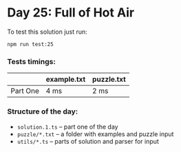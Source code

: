 # Day 25: Full of Hot Air

To test this solution just run:

```shell
npm run test:25
```

### Tests timings:

|          | example.txt | puzzle.txt |
| -------- | ----------- | ---------- |
| Part One | 4 ms        | 2 ms       |

### Structure of the day:

- `solution.1.ts` – part one of the day
- `puzzle/*.txt` – a folder with examples and puzzle input
- `utils/*.ts` – parts of solution and parser for input
